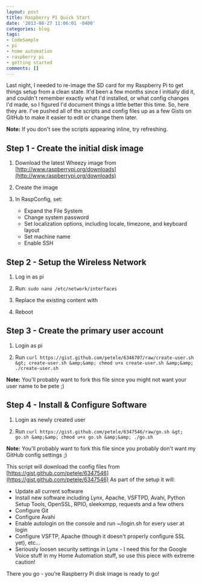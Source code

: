 ```yaml
---
layout: post
title: Raspberry Pi Quick Start
date: '2013-08-27 11:06:01 -0400'
categories: blog
tags:
- CodeSample
- pi
- home automation
- raspberry pi
- getting started
comments: []
---
```

Last night, I needed to re-image the SD card for my Raspberry Pi to get things setup from a clean state.  It'd been a few months since I initially did it, and couldn't remember exactly what I'd installed, or what config changes I'd made, so I figured I'd document things a little better this time.  So, here they are.  I've pushed all of the scripts and config files up as a few Gists on GitHub to make it easier to edit or change them later.

**Note:** If you don't see the scripts appearing inline, try refreshing.

## Step 1 - Create the initial disk image

1.  Download the latest Wheezy image from [http://www.raspberrypi.org/downloads](http://www.raspberrypi.org/downloads)
2.  Create the image

    <script src="https://gist.github.com/petele/6347580.js"></script>
3.  In RaspConfig, set:

    *   Expand the File System
    *   Change system password
    *   Set localization options, including locale, timezone, and keyboard layout
    *   Set machine name
    *   Enable SSH

## Step 2 - Setup the Wireless Network

1.  Log in as pi
2.  Run: `sudo nano /etc/network/interfaces`
3.  Replace the existing content with

    <script src="https://gist.github.com/petele/6341924.js"></script>
4.  Reboot

## Step 3 - Create the primary user account

1.  Login as pi
2.  Run `curl https://gist.github.com/petele/6346707/raw/create-user.sh &gt; create-user.sh &amp;&amp; chmod u+x create-user.sh &amp;&amp; ./create-user.sh`

    <script src="https://gist.github.com/petele/6346707.js"></script>

**Note:** You'll probably want to fork this file since you might not want your user name to be pete ;)

## Step 4 - Install &amp; Configure Software

1.  Login as newly created user
2.  Run `curl https://gist.github.com/petele/6347546/raw/go.sh &gt; go.sh &amp;&amp; chmod u+x go.sh &amp;&amp; ./go.sh`

    <script src="https://gist.github.com/petele/6347546.js"></script>

**Note:** You'll probably want to fork this file since you probably don't want my GitHub config settings ;)

This script will download the config files from [https://gist.github.com/petele/6347546](https://gist.github.com/petele/6347546) As part of the setup it will:

*   Update all current software
*   Install new software including Lynx, Apache, VSFTPD, Avahi, Python Setup Tools, OpenSSL, RPIO, sleekxmpp, requests and a few others
*   Configure Git
*   Configure Avahi
*   Enable autologin on the console and run ~/login.sh for every user at login
*   Configure VSFTP, Apache (though it doesn't properly configure SSL yet), etc...
*   Seriously loosen security settings in Lynx - I need this for the Google Voice stuff in my Home Automation stuff, so use this piece with extreme caution!

There you go - you're Raspberry Pi disk image is ready to go!